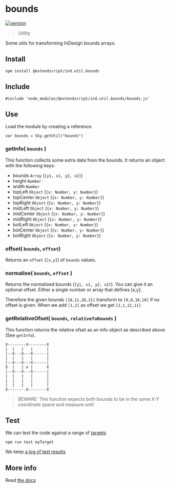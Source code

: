 # bounds

[![version](https://img.shields.io/npm/v/@extendscript/ind.util.bounds.svg)](https://www.npmjs.org/package/@extendscript/ind.util.bounds)

> Utility

Some utils for transforming InDesign bounds arrays.

## Install

    npm install @extendscript/ind.util.bounds

## Include

    #include 'node_modules/@extendscript/ind.util.bounds/bounds.js'

## Use

Load the module by creating a reference.

    var bounds = Sky.getUtil("bounds")

### getInfo( `bounds` )

This function collects some extra data from the bounds. It returns an object with the following keys:

  * bounds `Array` (`[y1, x1, y2, x2]`)
  * height `Number`
  * width `Number`
  * topLeft `Object` (`{x: Number, y: Number}`)
  * topCenter `Object` (`{x: Number, y: Number}`)
  * topRight `Object` (`{x: Number, y: Number}`)
  * midLeft `Object` (`{x: Number, y: Number}`)
  * midCenter `Object` (`{x: Number, y: Number}`)
  * midRight `Object` (`{x: Number, y: Number}`)
  * botLeft `Object` (`{x: Number, y: Number}`)
  * botCenter `Object` (`{x: Number, y: Number}`)
  * botRight `Object` (`{x: Number, y: Number}`)


### offset( `bounds`, `offset`)

Returns an `offset` (`[x,y]`) of `bounds` values.


### normalise( `bounds`, _`offset`_ )

Returns the normalised bounds (`[y1, x1, y2, x2]`). You can give it an optional offset. Either a single number or array that defines [x,y].

Therefore the given bounds `[10,11,20,21]` transform to `[0,0,10,10]` if no offset is given.
When we add `[1,2]` as offset we get `[2,1,12,11]`

### getRelativeOfset( `bounds`, `relativeToBounds` )

This function returns the relative ofset as an info object as described above (See `getInfo`).

    X--------X--------X
    |  |   |   |      |
    |--X---X---X------|
    |  |   |   |      |
    |--X---X---X------|
    X  |   | x |      X
    |--X---X---X------|
    |  |   |   |      |
    |  |   |   |      |
    |  |   |   |      |
    X--------X--------X
            
> BEWARE: This function expects both bounds to be in the same X-Y coordinate space and measure unit!


## Test

We can test the code against a range of [targets](https://github.com/nbqx/fakestk/blob/master/resources/versions.json):

    npm run test myTarget

We keep [a log of test results](./test/results_log.md)


## More info

Read [the docs](../docs/README.md)

